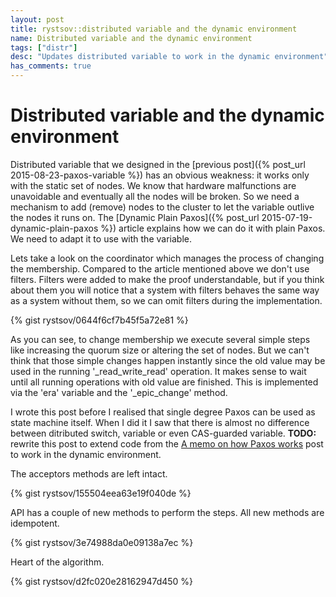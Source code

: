 ```yaml
---
layout: post
title: rystsov::distributed variable and the dynamic environment
name: Distributed variable and the dynamic environment
tags: ["distr"]
desc: "Updates distributed variable to work in the dynamic environment"
has_comments: true
---
```


<h1>Distributed variable and the dynamic environment</h1>

Distributed variable that we designed in the [previous post]({% post_url 2015-08-23-paxos-variable %}) has an obvious weakness: it works only with the static set of nodes. We know that hardware malfunctions are unavoidable and eventually all the nodes will be broken. So we need a mechanism to add (remove) nodes to the cluster to let the variable outlive the nodes it runs on. The [Dynamic Plain Paxos]({% post_url 2015-07-19-dynamic-plain-paxos %}) article explains how we can do it with plain Paxos. We need to adapt it to use with the variable.

Lets take a look on the coordinator which manages the process of changing the membership. Compared to the article mentioned above we don't use filters. Filters were added to make the proof understandable, but if you think about them you will notice that a system with filters behaves the same way as a system without them, so we can omit filters during the implementation.

{% gist rystsov/0644f6cf7b45f5a72e81 %}

As you can see, to change membership we execute several simple steps like increasing the quorum size or altering the set of nodes. But we can't think that those simple changes happen instantly since the old value may be used in the running '_read_write_read' operation. It makes sense to wait until all running operations with old value are finished. This is implemented via the 'era' variable and the '_epic_change' method.

<div class="confession">I wrote this post before I realised that single degree Paxos can be used as state machine itself. When I did it I saw that there is almost no difference between ditributed switch, variable or even CAS-guarded variable. <b>TODO:</b> rewrite this post to extend code from the <a href="{% post_url 2015-09-16-how-paxos-works %}">A memo on how Paxos works</a> post to work in the dynamic environment.</div>

The acceptors methods are left intact.

{% gist rystsov/155504eea63e19f040de %}

API has a couple of new methods to perform the steps. All new methods are idempotent.

{% gist rystsov/3e74988da0e09138a7ec %}

Heart of the algorithm.

{% gist rystsov/d2fc020e28162947d450 %}
